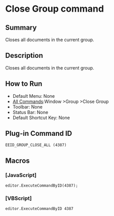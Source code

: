 # Close Group command

## Summary

Closes all documents in the current group.

## Description

Closes all documents in the current group.

## How to Run

- Default Menu: None
- [All Commands](../tools/all_commands):Window
\>Group
\>Close Group
- Toolbar: None
- Status Bar: None
- Default Shortcut Key: None

## Plug-in Command ID

```
EEID_GROUP_CLOSE_ALL (4387)```

## Macros

### \[JavaScript\]

```
editor.ExecuteCommandByID(4387);
```

### \[VBScript\]

```
editor.ExecuteCommandByID 4387
```
